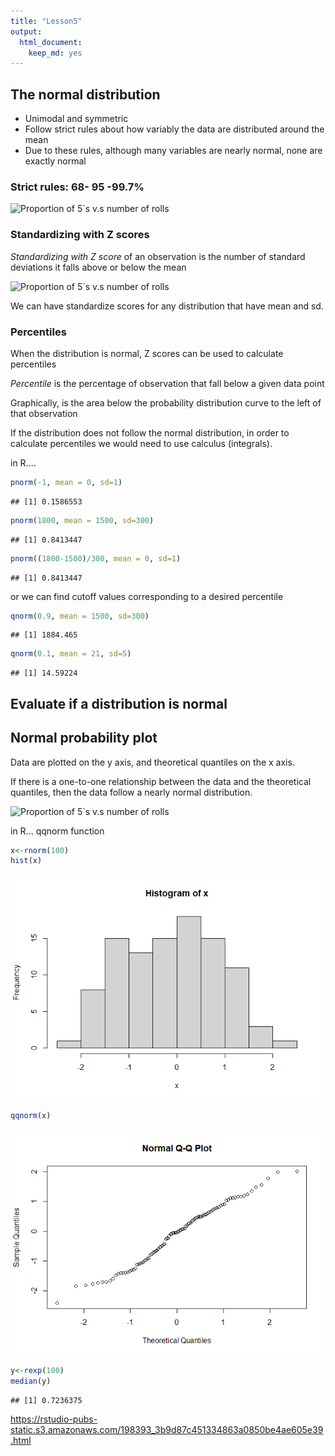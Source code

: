 ```yaml
---
title: "Lesson5"
output: 
  html_document: 
    keep_md: yes
---
```


 
## **The normal distribution**

* Unimodal and symmetric  
* Follow strict rules about how variably the data are distributed around the mean  
* Due to these rules, although many variables are nearly normal, none are exactly normal   

### **Strict rules: 68- 95 -99.7%**

![Proportion of 5´s v.s number of rolls](C:\Users\pablo\Desktop\Probability-and-Data-with-R\Images\ru.PNG)
</center>

### **Standardizing with Z scores**

*Standardizing with Z score* of an observation is the number of standard deviations it falls above or below the mean

![Proportion of 5´s v.s number of rolls](C:\Users\pablo\Desktop\Probability-and-Data-with-R\Images\standar.PNG)
</center>

We can have standardize scores for any distribution that have mean and sd.

### **Percentiles**

When the distribution is normal, Z scores can be used to calculate percentiles

*Percentile* is the percentage of observation that fall below a given data point

Graphically, is the area below the probability distribution curve to the left of that observation

If the distribution does not follow the normal distribution, in order to calculate percentiles we would need to use calculus (integrals).

in R....


```r
pnorm(-1, mean = 0, sd=1)
```

```
## [1] 0.1586553
```

```r
pnorm(1800, mean = 1500, sd=300)
```

```
## [1] 0.8413447
```

```r
pnorm((1800-1500)/300, mean = 0, sd=1)
```

```
## [1] 0.8413447
```

or we can find cutoff values corresponding to a desired percentile




```r
qnorm(0.9, mean = 1500, sd=300)
```

```
## [1] 1884.465
```

```r
qnorm(0.1, mean = 21, sd=5)
```

```
## [1] 14.59224
```

## **Evaluate if a distribution is normal**

## **Normal probability plot**

Data are plotted on the y axis, and theoretical quantiles on the x axis.

If there is a one-to-one relationship between the data and the theoretical quantiles, then the data follow a nearly normal distribution.

![Proportion of 5´s v.s number of rolls](C:\Users\pablo\Desktop\Probability-and-Data-with-R\Images\plo.PNG)
</center>

in R... qqnorm function


```r
x<-rnorm(100)
hist(x)
```

![](Lesson5_files/figure-html/unnamed-chunk-3-1.png)<!-- -->

```r
qqnorm(x)
```

![](Lesson5_files/figure-html/unnamed-chunk-3-2.png)<!-- -->

```r
y<-rexp(100)
median(y)
```

```
## [1] 0.7236375
```

https://rstudio-pubs-static.s3.amazonaws.com/198393_3b9d87c451334863a0850be4ae605e39.html
